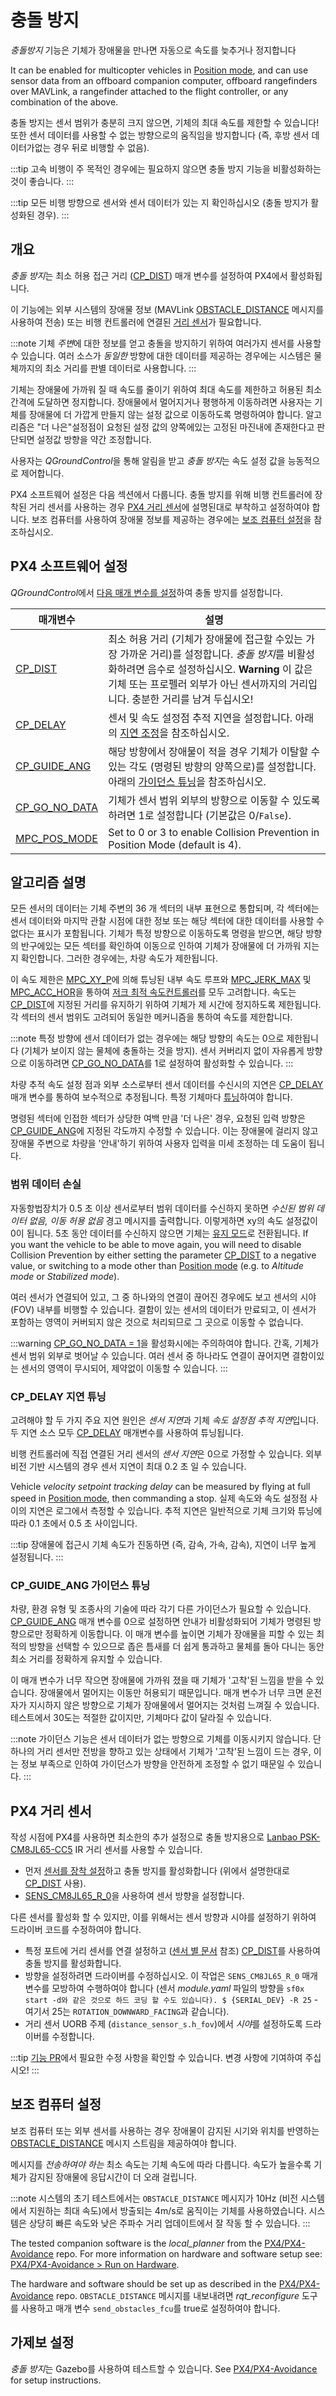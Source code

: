 # 충돌 방지

*충돌방지* 기능은 기체가 장애물을 만나면 자동으로 속도를 늦추거나 정지합니다

It can be enabled for multicopter vehicles in [Position mode](../flight_modes_mc/position.md), and can use sensor data from an offboard companion computer, offboard rangefinders over MAVLink, a rangefinder attached to the flight controller, or any combination of the above.

충돌 방지는 센서 범위가 충분히 크지 않으면, 기체의 최대 속도를 제한할 수 있습니다! 또한 센서 데이터를 사용할 수 없는 방향으로의 움직임을 방지합니다 (즉, 후방 센서 데이터가없는 경우 뒤로 비행할 수 없음).

:::tip
고속 비행이 주 목적인 경우에는 필요하지 않으면 충돌 방지 기능을 비활성화하는 것이 좋습니다.
:::

:::tip
모든 비행 방향으로 센서와 센서 데이터가 있는 지 확인하십시오 (충돌 방지가 활성화된 경우).
:::

## 개요

*충돌 방지*는 최소 허용 접근 거리 ([CP_DIST](#CP_DIST)) 매개 변수를 설정하여 PX4에서 활성화됩니다.

이 기능에는 외부 시스템의 장애물 정보 (MAVLink [OBSTACLE_DISTANCE](https://mavlink.io/en/messages/common.html#OBSTACLE_DISTANCE) 메시지를 사용하여 전송) 또는 비행 컨트롤러에 연결된 [거리 센서](../sensor/rangefinders.md)가 필요합니다.

:::note
기체 *주변*에 대한 정보를 얻고 충돌을 방지하기 위하여 여러가지 센서를 사용할 수 있습니다. 여러 소스가 *동일한* 방향에 대한 데이터를 제공하는 경우에는 시스템은 물체까지의 최소 거리를 판별 데이터로 사용합니다.
:::

기체는 장애물에 가까워 질 때 속도를 줄이기 위하여 최대 속도를 제한하고 허용된 최소 간격에 도달하면 정지합니다. 장애물에서 멀어지거나 평행하게 이동하려면 사용자는 기체를 장애물에 더 가깝게 만들지 않는 설정 값으로 이동하도록 명령하여야 합니다. 알고리즘은 "더 나은"설정점이 요청된 설정 값의 양쪽에있는 고정된 마진내에 존재한다고 판단되면 설정값 방향을 약간 조정합니다.

사용자는 *QGroundControl*을 통해 알림을 받고 *충돌 방지*는 속도 설정 값을 능동적으로 제어합니다.

PX4 소프트웨어 설정은 다음 섹션에서 다룹니다. 충돌 방지를 위해 비행 컨트롤러에 장착된 거리 센서를 사용하는 경우 [PX4 거리 센서](#rangefinder)에 설명된대로 부착하고 설정하여야 합니다. 보조 컴퓨터를 사용하여 장애물 정보를 제공하는 경우에는 [보조 컴퓨터 설정](#companion)을 참조하십시오.


## PX4 소프트웨어 설정

*QGroundControl*에서 [다음 매개 변수를 설정](../advanced_config/parameters.md)하여 충돌 방지를 설정합니다.

| 매개변수                                                                                                | 설명                                                                                                                                          |
| --------------------------------------------------------------------------------------------------- | ------------------------------------------------------------------------------------------------------------------------------------------- |
| <a id="CP_DIST"></a>[CP_DIST](../advanced_config/parameter_reference.md#CP_DIST)               | 최소 허용 거리 (기체가 장애물에 접근할 수있는 가장 가까운 거리)를 설정합니다. *충돌 방지*를 비활성화하려면 음수로 설정하십시오. **Warning** 이 값은 기체 또는 프로펠러 외부가 아닌 센서까지의 거리입니다. 충분한 거리를 남겨 두십시오! |
| <a id="CP_DELAY"></a>[CP_DELAY](../advanced_config/parameter_reference.md#CP_DELAY)             | 센서 및 속도 설정점 추적 지연을 설정합니다. 아래의 [지연 조정](#delay_tuning)을 참조하십시오.                                                                               |
| <a id="CP_GUIDE_ANG"></a>[CP_GUIDE_ANG](../advanced_config/parameter_reference.md#CP_GUIDE_ANG)   | 해당 방향에서 장애물이 적을 경우 기체가 이탈할 수있는 각도 (명령된 방향의 양쪽으로)를 설정합니다. 아래의 [가이던스 튜닝](#angle_change_tuning)을 참조하십시오.                                       |
| <a id="CP_GO_NO_DATA"></a>[CP_GO_NO_DATA](../advanced_config/parameter_reference.md#CP_GO_NO_DATA) | 기체가 센서 범위 외부의 방향으로 이동할 수 있도록 하려면 1로 설정합니다 (기본값은 0/`False`).                                                                                 |
| <a id="MPC_POS_MODE"></a>[MPC_POS_MODE](../advanced_config/parameter_reference.md#MPC_POS_MODE)   | Set to 0 or 3 to enable Collision Prevention in Position Mode (default is 4).                                                               |


<a id="algorithm"></a>

## 알고리즘 설명

모든 센서의 데이터는 기체 주변의 36 개 섹터의 내부 표현으로 통합되며, 각 섹터에는 센서 데이터와 마지막 관찰 시점에 대한 정보 또는 해당 섹터에 대한 데이터를 사용할 수 없다는 표시가 포함됩니다. 기체가 특정 방향으로 이동하도록 명령을 받으면, 해당 방향의 반구에있는 모든 섹터를 확인하여 이동으로 인하여 기체가 장애물에 더 가까워 지는지 확인합니다. 그러한 경우에는, 차량 속도가 제한됩니다.

이 속도 제한은 [MPC_XY_P](../advanced_config/parameter_reference.md#MPC_XY_P)에 의해 튜닝된 내부 속도 루프와 [MPC_JERK_MAX](../advanced_config/parameter_reference.md#MPC_JERK_MAX) 및 [MPC_ACC_HOR](../advanced_config/parameter_reference.md#MPC_ACC_HOR)을 통하여 [저크 최적 속도컨트롤러](../config_mc/mc_jerk_limited_type_trajectory.md)를 모두 고려합니다. 속도는 [CP_DIST](#CP_DIST)에 지정된 거리를 유지하기 위하여 기체가 제 시간에 정지하도록 제한됩니다. 각 섹터의 센서 범위도 고려되어 동일한 메커니즘을 통하여 속도를 제한합니다.

:::note
특정 방향에 센서 데이터가 없는 경우에는 해당 방향의 속도는 0으로 제한됩니다 (기체가 보이지 않는 물체에 충돌하는 것을 방지). 센서 커버리지 없이 자유롭게 방향으로 이동하려면 [CP_GO_NO_DATA](#CP_GO_NO_DATA)를 1로 설정하여 활성화할 수 있습니다.
:::

차량 추적 속도 설정 점과 외부 소스로부터 센서 데이터를 수신시의 지연은 [CP_DELAY](#CP_DELAY) 매개 변수를 통하여 보수적으로 추정됩니다. 특정 기체마다 [튜닝](#delay_tuning)하여야 합니다.

명령된 섹터에 인접한 섹터가 상당한 여백 만큼 '더 나은' 경우, 요청된 입력 방향은 [CP_GUIDE_ANG](#CP_GUIDE_ANG)에 지정된 각도까지 수정할 수 있습니다. 이는 장애물에 걸리지 않고 장애물 주변으로 차량을 '안내'하기 위하여 사용자 입력을 미세 조정하는 데 도움이 됩니다.


<a id="data_loss"></a>

### 범위 데이터 손실

자동항법장치가 0.5 초 이상 센서로부터 범위 데이터를 수신하지 못하면 *수신된 범위 데이터 없음, 이동 허용 없음* 경고 메시지를 출력합니다. 이렇게하면 xy의 속도 설정값이 0이 됩니다. 5초 동안 데이터를 수신하지 않으면 기체는 [유지 모드](../flight_modes/hold.md)로 전환됩니다. If you want the vehicle to be able to move again, you will need to disable Collision Prevention by either setting the parameter [CP_DIST](#CP_DIST) to a negative value, or switching to a mode other than [Position mode](../flight_modes_mc/position.md) (e.g. to *Altitude mode* or *Stabilized mode*).

여러 센서가 연결되어 있고, 그 중 하나와의 연결이 끊어진 경우에도 보고 센서의 시야 (FOV) 내부를 비행할 수 있습니다. 결함이 있는 센서의 데이터가 만료되고, 이 센서가 포함하는 영역이 커버되지 않은 것으로 처리되므로 그 곳으로 이동할 수 없습니다.

:::warning
[CP_GO_NO_DATA = 1](#CP_GO_NO_DATA)을 활성화시에는 주의하여야 합니다. 간혹, 기체가 센서 범위 외부로 벗어날 수 있습니다. 여러 센서 중 하나라도 연결이 끊어지면 결함이있는 센서의 영역이 무시되어, 제약없이 이동할 수 있습니다.
:::

<a id="delay_tuning"></a>

### CP_DELAY 지연 튜닝

고려해야 할 두 가지 주요 지연 원인은 *센서 지연*과 기체 *속도 설정점 추적 지연*입니다. 두 지연 소스 모두 [CP_DELAY](#CP_DELAY) 매개변수를 사용하여 튜닝됩니다.

비행 컨트롤러에 직접 연결된 거리 센서의 *센서 지연*은 0으로 가정할 수 있습니다. 외부 비전 기반 시스템의 경우 센서 지연이 최대 0.2 초 일 수 있습니다.

Vehicle *velocity setpoint tracking delay* can be measured by flying at full speed in [Position mode](../flight_modes_mc/position.md), then commanding a stop. 실제 속도와 속도 설정점 사이의 지연은 로그에서 측정할 수 있습니다. 추적 지연은 일반적으로 기체 크기와 튜닝에 따라 0.1 초에서 0.5 초 사이입니다.

:::tip
장애물에 접근시 기체 속도가 진동하면 (즉, 감속, 가속, 감속), 지연이 너무 높게 설정됩니다.
:::

<a id="angle_change_tuning"></a>

### CP_GUIDE_ANG 가이던스 튜닝

차량, 환경 유형 및 조종사의 기술에 따라 각기 다른 가이던스가 필요할 수 있습니다. [CP_GUIDE_ANG](#CP_GUIDE_ANG) 매개 변수를 0으로 설정하면 안내가 비활성화되어 기체가 명령된 방향으로만 정확하게 이동합니다. 이 매개 변수를 높이면 기체가 장애물을 피할 수 있는 최적의 방향을 선택할 수 있으므로 좁은 틈새를 더 쉽게 통과하고 물체를 돌아 다니는 동안 최소 거리를 정확하게 유지할 수 있습니다.

이 매개 변수가 너무 작으면 장애물에 가까워 졌을 때 기체가  '고착'된 느낌을 받을 수 있습니다. 장애물에서 멀어지는 이동만 허용되기 때문입니다. 매개 변수가 너무 크면 운전자가 지시하지 않은 방향으로 기체가 장애물에서 멀어지는 것처럼 느껴질 수 있습니다. 테스트에서 30도는 적절한 값이지만,  기체마다 값이 달라질 수 있습니다.

:::note
가이던스 기능은 센서 데이터가 없는 방향으로 기체를 이동시키지 않습니다.
단 하나의 거리 센서만 전방을 향하고 있는 상태에서 기체가 '고착'된 느낌이 드는 경우, 이는 정보 부족으로 인하여 가이던스가 방향을 안전하게 조정할 수 없기 때문일 수 있습니다.
:::

<a id="rangefinder"></a>

## PX4 거리 센서

작성 시점에 PX4를 사용하면 최소한의 추가 설정으로 충돌 방지용으로 [Lanbao PSK-CM8JL65-CC5](../sensor/cm8jl65_ir_distance_sensor.md) IR 거리 센서를 사용할 수 있습니다.
- 먼저 [센서를 장착 설정](../sensor/cm8jl65_ir_distance_sensor.md)하고 충돌 방지를 활성화합니다 (위에서 설명한대로 [CP_DIST](#CP_DIST) 사용).
- [SENS_CM8JL65_R_0](../advanced_config/parameter_reference.md#SENS_CM8JL65_R_0)을 사용하여 센서 방향을 설정합니다.


다른 센서를 활성화 할 수 있지만, 이를 위해서는 센서 방향과 시야를 설정하기 위하여 드라이버 코드를 수정하여야 합니다.
- 특정 포트에 거리 센서를 연결 설정하고 ([센서 별 문서](../sensor/rangefinders.md) 참조) [CP_DIST](#CP_DIST)를 사용하여 충돌 방지를 활성화합니다.
- 방향을 설정하려면 드라이버를 수정하십시오. 이 작업은 `SENS_CM8JL65_R_0` 매개 변수를 모방하여 수행하여야 합니다 (센서 *module.yaml* 파일의 방향을 `sf0x start -d와 같은 것으로 하드 코딩 할 수도 있습니다). $ {SERIAL_DEV} -R 25` -여기서 25는 `ROTATION_DOWNWARD_FACING`과 같습니다).
- 거리 센서 UORB 주제 (`distance_sensor_s.h_fov`)에서 *시야*를 설정하도록 드라이버를 수정합니다.

:::tip
[기능 PR](https://github.com/PX4/PX4-Autopilot/pull/12179)에서 필요한 수정 사항을 확인할 수 있습니다. 변경 사항에 기여하여 주십시오!
:::

<a id="companion"></a>

## 보조 컴퓨터 설정

보조 컴퓨터 또는 외부 센서를 사용하는 경우 장애물이 감지된 시기와 위치를 반영하는 [OBSTACLE_DISTANCE](https://mavlink.io/en/messages/common.html#OBSTACLE_DISTANCE) 메시지 스트림을 제공하여야 합니다.

메시지를 *전송하여야 하는* 최소 속도는 기체 속도에 따라 다릅니다. 속도가 높을수록 기체가 감지된 장애물에 응답시간이 더 오래 걸립니다.

:::note
시스템의 초기 테스트에서는 `OBSTACLE_DISTANCE` 메시지가 10Hz (비전 시스템에서 지원하는 최대 속도)에서 방출되는 4m/s로 움직이는 기체를 사용하였습니다. 시스템은 상당히 빠른 속도와 낮은 주파수 거리 업데이트에서 잘 작동 할 수 있습니다.
:::

The tested companion software is the *local_planner* from the [PX4/PX4-Avoidance](https://github.com/PX4/PX4-Avoidance) repo. For more information on hardware and software setup see: [PX4/PX4-Avoidance > Run on Hardware](https://github.com/PX4/PX4-Avoidance#run-on-hardware).
<!-- hardware platform used for testing not readily available, so have removed -->

The hardware and software should be set up as described in the [PX4/PX4-Avoidance](https://github.com/PX4/PX4-Avoidance) repo. `OBSTACLE_DISTANCE` 메시지를 내보내려면 *rqt_reconfigure* 도구를 사용하고 매개 변수 `send_obstacles_fcu`를 true로 설정하여야 합니다.


## 가제보 설정

*충돌 방지*는 Gazebo를 사용하여 테스트할 수 있습니다. See [PX4/PX4-Avoidance](https://github.com/PX4/PX4-Avoidance) for setup instructions.

<!-- PR companion collision prevention (initial): https://github.com/PX4/PX4-Autopilot/pull/10785 -->
<!-- PR for FC sensor collision prevention: https://github.com/PX4/PX4-Autopilot/pull/12179 -->


